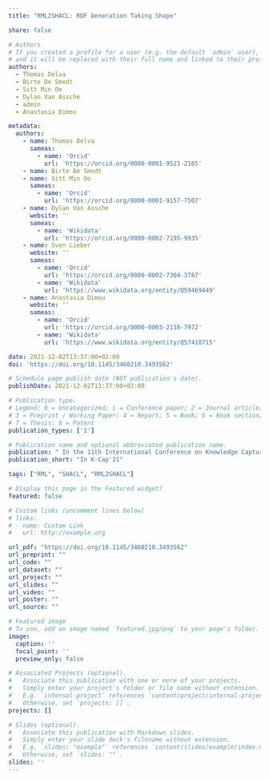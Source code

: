 ```yaml
---
title: "RML2SHACL: RDF Generation Taking Shape"

share: false

# Authors
# If you created a profile for a user (e.g. the default `admin` user), write the username (folder name) here
# and it will be replaced with their full name and linked to their profile.
authors:
  - Thomas Delva
  - Birte De Smedt
  - Sitt Min Oo
  - Dylan Van Assche
  - admin
  - Anastasia Dimou

metadata:
  authors:
    - name: Thomas Delva
      sameas:
        - name: 'Orcid'
          url: 'https://orcid.org/0000-0001-9521-2185'
    - name: Birte De Smedt
    - name: Sitt Min Oo
      sameas:
        - name: 'Orcid'
          url: 'https://orcid.org/0000-0001-9157-7507'
    - name: Dylan Van Assche
      website: ''
      sameas:
        - name: 'Wikidata'
          url: 'https://orcid.org/0000-0002-7195-9935'
    - name: Sven Lieber
      website: ''
      sameas:
        - name: 'Orcid'
          url: 'https://orcid.org/0000-0002-7304-3787'
        - name: 'Wikidata'
          url: 'https://www.wikidata.org/entity/Q59469449'
    - name: Anastasia Dimou
      website: ''
      sameas:
        - name: 'Orcid'
          url: 'https://orcid.org/0000-0003-2138-7972'
        - name: 'Wikidata'
          url: 'https://www.wikidata.org/entity/Q57418715'

date: 2021-12-02T13:37:00+02:00
doi: 'https://doi.org/10.1145/3460210.3493562'

# Schedule page publish date (NOT publication's date).
publishDate: 2021-12-02T13:37:00+02:00

# Publication type.
# Legend: 0 = Uncategorized; 1 = Conference paper; 2 = Journal article;
# 3 = Preprint / Working Paper; 4 = Report; 5 = Book; 6 = Book section;
# 7 = Thesis; 8 = Patent
publication_types: ['1']

# Publication name and optional abbreviated publication name.
publication: " In the 11th International Conference on Knowledge Capture (K-Cap'21), December 02-03, 2021, New York, NY, USA"
publication_short: "In K-Cap'21"

tags: ["RML", "SHACL", "RML2SHACL"]

# Display this page in the Featured widget?
featured: false

# Custom links (uncomment lines below)
# links:
# - name: Custom Link
#   url: http://example.org

url_pdf: "https://doi.org/10.1145/3460210.3493562"
url_preprint: ""
url_code: ""
url_dataset: ""
url_project: ""
url_slides: ""
url_video: ""
url_poster: ""
url_source: ""

# Featured image
# To use, add an image named `featured.jpg/png` to your page's folder.
image:
  caption: ''
  focal_point: ''
  preview_only: false

# Associated Projects (optional).
#   Associate this publication with one or more of your projects.
#   Simply enter your project's folder or file name without extension.
#   E.g. `internal-project` references `content/project/internal-project/index.md`.
#   Otherwise, set `projects: []`.
projects: []

# Slides (optional).
#   Associate this publication with Markdown slides.
#   Simply enter your slide deck's filename without extension.
#   E.g. `slides: "example"` references `content/slides/example/index.md`.
#   Otherwise, set `slides: ""`.
slides: ''
---
```


